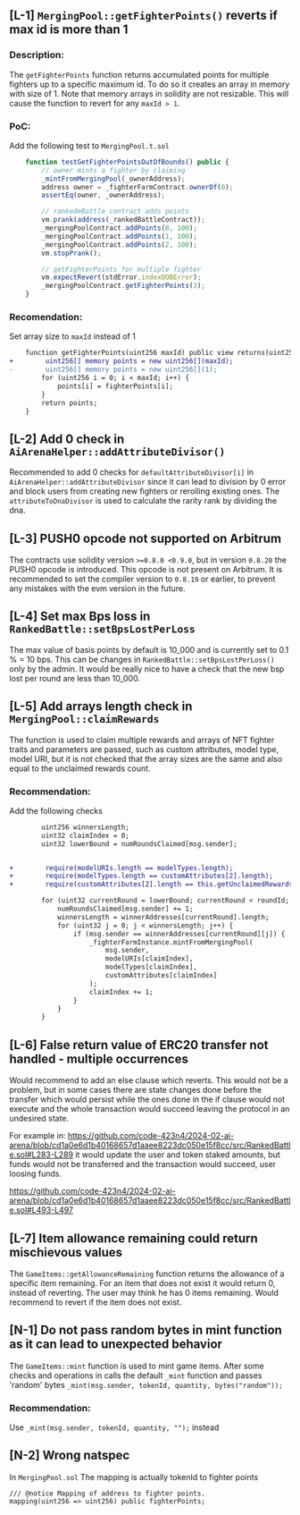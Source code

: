 ## [L-1] `MergingPool::getFighterPoints()` reverts if max id is more than 1

### Description: 
The `getFighterPoints` function returns accumulated points for multiple fighters up to a specific maximum id. To do so it creates an array in memory with size of 1. Note that memory arrays in solidity are not resizable. This will cause the function to revert for any `maxId > 1`. 

### PoC:
Add the following test to `MergingPool.t.sol`
```javascript
    function testGetFighterPointsOutOfBounds() public {
        // owner mints a fighter by claiming
        _mintFromMergingPool(_ownerAddress);
        address owner = _fighterFarmContract.ownerOf(0);
        assertEq(owner, _ownerAddress);

        // rankedeBattle contract adds points
        vm.prank(address(_rankedBattleContract));
        _mergingPoolContract.addPoints(0, 100);
        _mergingPoolContract.addPoints(1, 100);
        _mergingPoolContract.addPoints(2, 100);
        vm.stopPrank();

        // getFighterPoints for multiple fighter
        vm.expectRevert(stdError.indexOOBError);
        _mergingPoolContract.getFighterPoints(3);
    }
```

### Recomendation: 
Set array size to `maxId` instead of 1
```diff
    function getFighterPoints(uint256 maxId) public view returns(uint256[] memory) {
+        uint256[] memory points = new uint256[](maxId);
-        uint256[] memory points = new uint256[](1);
        for (uint256 i = 0; i < maxId; i++) {
            points[i] = fighterPoints[i];
        }
        return points;
    }
```

## [L-2] Add 0 check in `AiArenaHelper::addAttributeDivisor()`
 Recommended to add 0 checks for `defaultAttributeDivisor[i]` in `AiArenaHelper::addAttributeDivisor` since it can lead to division by 0 error and  block users from creating new fighters or rerolling existing ones. The `attributeToDnaDivisor` is used to calculate the rarity rank by dividing the dna.

## [L-3] PUSH0 opcode not supported on Arbitrum
The contracts use solidity version `>=0.8.0 <0.9.0`, but in version `0.8.20` the PUSH0 opcode is introduced. This opcode is not present on Arbitrum.
It is recommended to set the compiler version to
`0.8.19` or earlier, to prevent any mistakes with the evm version in the future.

## [L-4] Set max Bps loss in `RankedBattle::setBpsLostPerLoss`
The max value of basis points by default is 10_000 and is currently set to 0.1 % = 10 bps. This can be changes in `RankedBattle::setBpsLostPerLoss()` only by the admin. It would be really nice to have a check that the new bsp lost per round are less than 10_000. 

## [L-5] Add arrays length check in `MergingPool::claimRewards`
The function is used to claim multiple rewards and arrays of NFT fighter traits and parameters are passed, such as custom attributes, model type, model URI, but it is not checked that the array sizes are the same and also equal to the unclaimed rewards count. 
### Recommendation: 
Add the following checks
```diff
        uint256 winnersLength;
        uint32 claimIndex = 0;
        uint32 lowerBound = numRoundsClaimed[msg.sender];


+        require(modelURIs.length == modelTypes.length);
+        require(modelTypes.length == customAttributes[2].length);
+        require(customAttributes[2].length == this.getUnclaimedRewards(msg.sender));

        for (uint32 currentRound = lowerBound; currentRound < roundId; currentRound++) {
            numRoundsClaimed[msg.sender] += 1;
            winnersLength = winnerAddresses[currentRound].length;
            for (uint32 j = 0; j < winnersLength; j++) {
                if (msg.sender == winnerAddresses[currentRound][j]) {
                    _fighterFarmInstance.mintFromMergingPool(
                        msg.sender,
                        modelURIs[claimIndex],
                        modelTypes[claimIndex],
                        customAttributes[claimIndex]
                    );
                    claimIndex += 1;
                }
            }
        }
```

## [L-6] False return value of ERC20 transfer not handled - multiple occurrences
Would recommend to add an else clause which reverts. This would not be a problem, but in some cases there are state changes done before the transfer which would persist while the ones done in the if clause would not execute and the whole transaction would succeed leaving the protocol in an undesired state. 

For example in: https://github.com/code-423n4/2024-02-ai-arena/blob/cd1a0e6d1b40168657d1aaee8223dc050e15f8cc/src/RankedBattle.sol#L283-L289 it would update the user and token staked amounts, but funds would not be transferred and the transaction would succeed, user loosing funds.

https://github.com/code-423n4/2024-02-ai-arena/blob/cd1a0e6d1b40168657d1aaee8223dc050e15f8cc/src/RankedBattle.sol#L493-L497

## [L-7] Item allowance remaining could return mischievous values
The `GameItems::getAllowanceRemaining` function returns the allowance of a specific item remaining. For an item that does not exist it would return 0, instead of reverting. The user may think he has 0 items remaining. Would recommend to revert if the item does not exist.  

## [N-1] Do not pass random bytes in mint function as it can lead to unexpected behavior
The `GameItems::mint` function is used to mint game items. After some checks and operations in calls the default `_mint` function and passes 'random' bytes `_mint(msg.sender, tokenId, quantity, bytes("random"));`
### Recommendation:
Use `_mint(msg.sender, tokenId, quantity, "");` instead

## [N-2] Wrong natspec
In `MergingPool.sol`  The mapping is actually tokenId to fighter points
```
/// @notice Mapping of address to fighter points. 
mapping(uint256 => uint256) public fighterPoints;
```

